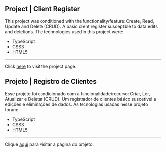 ## Project | Client Register

This project was conditioned with the functionality/feature: Create, Read, Update and Delete (CRUD). A basic client register susceptible to data edits and deletions. The technologies used in this project were:

- TypeScript
- CSS3
- HTML5

---

Click [here]() to visit the project page.

## Projeto | Registro de Clientes

Esse projeto foi condicionado com a funcionalidade/recurso: Criar, Ler, Atualizar e Deletar (CRUD). Um registrador de clientes básico suscetível a edições e eliminações de dados. As tecnologias usadas nesse projeto foram:

- TypeScript
- CSS3
- HTML5

---

Clique [aqui]() para visitar a página do projeto.

